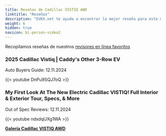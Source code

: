 ```yaml
---
title: Reseñas de Cadillac VISTIQ AWD
linktitle: "Reseñas"
description: "EVKX.net te ayuda a encontrar la mejor reseña para este modelo."
weight: 6
hidden: true
navicon: bi-person-video2
---
```

Recopilamos reseñas de nuestros [revisores en línea favoritos](../../../../../guides/evreviewers/)

<div class="container text-center shadow p-2 pe-4 mb-5 bg-body-tertiary rounded border">
<h3>2025 Cadillac Vistiq | Caddy's Other 3-Row EV</h3>
<p>Auto Buyers Guide: 12.11.2024</p>

{{< youtube DnPu9SQJ7oQ >}}

</div>
<div class="container text-center shadow p-2 pe-4 mb-5 bg-body-tertiary rounded border">
<h3>My First Look At The New Electric Cadillac VISTIQ! Full Interior & Exterior Tour, Specs, & More</h3>
<p>Out of Spec Reviews: 12.11.2024</p>

{{< youtube ndxdqUXg1WA >}}

</div>
<div class="mt-3 mb-3">
<a href="../gallery/" class="text-decoration-none text-black">
<strong><i class="bi-arrow-left"></i>Galería  </strong>
</a>
<a href="../" class="text-decoration-none text-black float-end">
<strong>Cadillac VISTIQ AWD <i class="bi-arrow-right"></i></strong>
</a>
</div>
